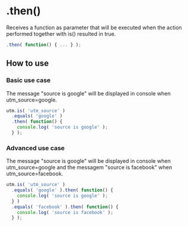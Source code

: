 # .then()

Receives a function as parameter that will be executed when the action performed together with is() resulted in true.

```javascript
.then( function() { ... } );
```

## How to use

### Basic use case

The message "source is google" will be displayed in console when utm_source=google.

```javascript
utm.is( 'utm_source' )
  .equals( 'google' )
  .then( function() {
    console.log( 'source is google' );
  } );
```

### Advanced use case

The message "source is google" will be displayed in console when utm_source=google and the messagem "source is facebook" when utm_source=facebook.

```javascript
utm.is( 'utm_source' )
  .equals( 'google' ).then( function() {
    console.log( 'source is google' );
  } )
  .equals( 'facebook' ).then( function() {
    console.log( 'source is facebook' );
  } );
```

